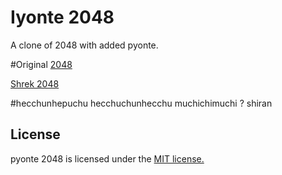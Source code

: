 # Iyonte 2048
A clone of 2048 with added pyonte.

#Original
[2048](https://github.com/gabrielecirulli/2048)

[Shrek 2048](https://github.com/Omegablaster/Shrek-2048)

#hecchunhepuchu hecchuchunhecchu muchichimuchi ?
shiran

## License
pyonte 2048 is licensed under the [MIT license.](https://github.com/gabrielecirulli/2048/blob/master/LICENSE.txt)

